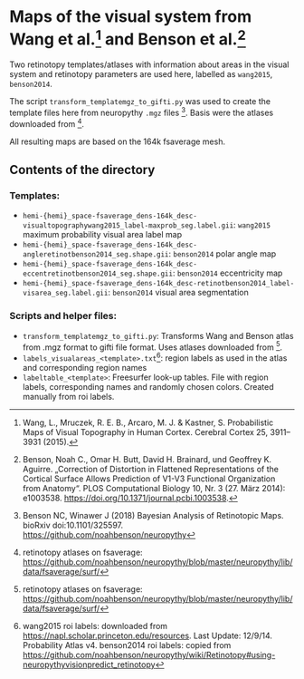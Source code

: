 # Maps of the visual system from Wang et al.[^1] and Benson et al.[^4]

Two retinotopy templates/atlases with information about areas in the visual system and retinotopy parameters are used here, labelled as `wang2015`, `benson2014`. 

The script `transform_templatemgz_to_gifti.py` was used to create the template files here from neuropythy `.mgz` files [^5]. Basis were the atlases downloaded from [^3].

All resulting maps are based on the 164k fsaverage mesh. 

## Contents of the directory

### Templates:

- `hemi-{hemi}_space-fsaverage_dens-164k_desc-visualtopographywang2015_label-maxprob_seg.label.gii`: `wang2015` maximum probability visual area label map 
- `hemi-{hemi}_space-fsaverage_dens-164k_desc-angleretinotbenson2014_seg.shape.gii`: `benson2014` polar angle map
- `hemi-{hemi}_space-fsaverage_dens-164k_desc-eccentretinotbenson2014_seg.shape.gii`: `benson2014` eccentricity map
- `hemi-{hemi}_space-fsaverage_dens-164k_desc-retinotbenson2014_label-visarea_seg.label.gii`: `benson2014` visual area segmentation

### Scripts and helper files:

- `transform_templatemgz_to_gifti.py`: Transforms Wang and Benson atlas from .mgz format to gifti file format. Uses atlases downloaded from [^3].
- `labels_visualareas_<template>.txt`[^2]: region labels as used in the atlas and corresponding region names
- `labeltable_<template>`: Freesurfer look-up tables. File with region labels, corresponding names and randomly chosen colors. Created manually from roi labels.





[^1]: Wang, L., Mruczek, R. E. B., Arcaro, M. J. & Kastner, S. Probabilistic Maps of Visual Topography in Human Cortex. Cerebral Cortex 25, 3911–3931 (2015).

[^2]: wang2015 roi labels: downloaded from https://napl.scholar.princeton.edu/resources. Last Update: 12/9/14. Probability Atlas v4. 
benson2014 roi labels: copied from https://github.com/noahbenson/neuropythy/wiki/Retinotopy#using-neuropythyvisionpredict_retinotopy

[^3]: retinotopy atlases on fsaverage: https://github.com/noahbenson/neuropythy/blob/master/neuropythy/lib/data/fsaverage/surf/ 

[^4]: Benson, Noah C., Omar H. Butt, David H. Brainard, und Geoffrey K. Aguirre. „Correction of Distortion in Flattened Representations of the Cortical Surface Allows Prediction of V1-V3 Functional Organization from Anatomy“. PLOS Computational Biology 10, Nr. 3 (27. März 2014): e1003538. https://doi.org/10.1371/journal.pcbi.1003538.

[^5]: Benson NC, Winawer J (2018) Bayesian Analysis of Retinotopic Maps. bioRxiv doi:10.1101/325597. https://github.com/noahbenson/neuropythy
